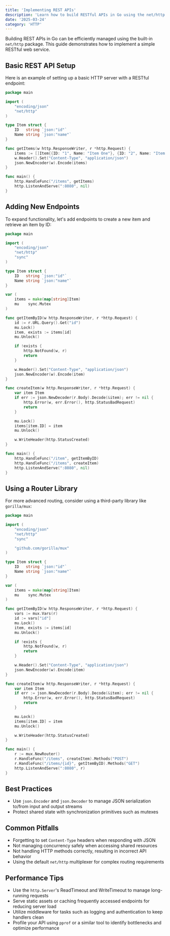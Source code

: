 ```yaml
---
title: 'Implementing REST APIs'
description: 'Learn how to build RESTful APIs in Go using the net/http package'
date: '2025-03-24'
category: 'HTTP'
---
```


Building REST APIs in Go can be efficiently managed using the built-in `net/http` package. This guide demonstrates how to implement a simple RESTful web service.

## Basic REST API Setup

Here is an example of setting up a basic HTTP server with a RESTful endpoint:

```go
package main

import (
	"encoding/json"
	"net/http"
)

type Item struct {
	ID   string `json:"id"`
	Name string `json:"name"`
}

func getItems(w http.ResponseWriter, r *http.Request) {
	items := []Item{{ID: "1", Name: "Item One"}, {ID: "2", Name: "Item Two"}}
	w.Header().Set("Content-Type", "application/json")
	json.NewEncoder(w).Encode(items)
}

func main() {
	http.HandleFunc("/items", getItems)
	http.ListenAndServe(":8080", nil)
}
```

## Adding New Endpoints

To expand functionality, let's add endpoints to create a new item and retrieve an item by ID:

```go
package main

import (
	"encoding/json"
	"net/http"
	"sync"
)

type Item struct {
	ID   string `json:"id"`
	Name string `json:"name"`
}

var (
	items = make(map[string]Item)
	mu    sync.Mutex
)

func getItemByID(w http.ResponseWriter, r *http.Request) {
	id := r.URL.Query().Get("id")
	mu.Lock()
	item, exists := items[id]
	mu.Unlock()

	if !exists {
		http.NotFound(w, r)
		return
	}

	w.Header().Set("Content-Type", "application/json")
	json.NewEncoder(w).Encode(item)
}

func createItem(w http.ResponseWriter, r *http.Request) {
	var item Item
	if err := json.NewDecoder(r.Body).Decode(&item); err != nil {
		http.Error(w, err.Error(), http.StatusBadRequest)
		return
	}

	mu.Lock()
	items[item.ID] = item
	mu.Unlock()

	w.WriteHeader(http.StatusCreated)
}

func main() {
	http.HandleFunc("/item", getItemByID)
	http.HandleFunc("/items", createItem)
	http.ListenAndServe(":8080", nil)
}
```

## Using a Router Library

For more advanced routing, consider using a third-party library like `gorilla/mux`:

```go
package main

import (
	"encoding/json"
	"net/http"
	"sync"

	"github.com/gorilla/mux"
)

type Item struct {
	ID   string `json:"id"`
	Name string `json:"name"`
}

var (
	items = make(map[string]Item)
	mu    sync.Mutex
)

func getItemByID(w http.ResponseWriter, r *http.Request) {
	vars := mux.Vars(r)
	id := vars["id"]
	mu.Lock()
	item, exists := items[id]
	mu.Unlock()

	if !exists {
		http.NotFound(w, r)
		return
	}

	w.Header().Set("Content-Type", "application/json")
	json.NewEncoder(w).Encode(item)
}

func createItem(w http.ResponseWriter, r *http.Request) {
	var item Item
	if err := json.NewDecoder(r.Body).Decode(&item); err != nil {
		http.Error(w, err.Error(), http.StatusBadRequest)
		return
	}

	mu.Lock()
	items[item.ID] = item
	mu.Unlock()

	w.WriteHeader(http.StatusCreated)
}

func main() {
	r := mux.NewRouter()
	r.HandleFunc("/items", createItem).Methods("POST")
	r.HandleFunc("/items/{id}", getItemByID).Methods("GET")
	http.ListenAndServe(":8080", r)
}
```

## Best Practices

- Use `json.Encoder` and `json.Decoder` to manage JSON serialization to/from input and output streams
- Protect shared state with synchronization primitives such as mutexes

## Common Pitfalls

- Forgetting to set `Content-Type` headers when responding with JSON
- Not managing concurrency safely when accessing shared resources
- Not handling HTTP methods correctly, resulting in incorrect API behavior
- Using the default `net/http` multiplexer for complex routing requirements

## Performance Tips

- Use the `http.Server`'s ReadTimeout and WriteTimeout to manage long-running requests
- Serve static assets or caching frequently accessed endpoints for reducing server load
- Utilize middleware for tasks such as logging and authentication to keep handlers clean
- Profile your API using `pprof` or a similar tool to identify bottlenecks and optimize performance